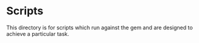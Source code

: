 # Scripts

This directory is for scripts which run against the gem and are designed to
achieve a particular task.
